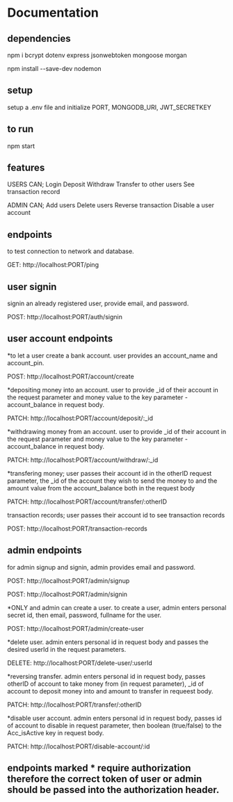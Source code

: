 # Documentation

## dependencies

npm i bcrypt dotenv express jsonwebtoken mongoose morgan

npm install --save-dev nodemon

## setup
setup a .env file and initialize PORT, MONGODB_URI, JWT_SECRETKEY

## to run

npm start

## features

USERS CAN;
Login
Deposit
Withdraw
Transfer to other users
See transaction record

ADMIN CAN;
Add users
Delete users
Reverse transaction
Disable a user account

## endpoints
to test connection to network and database.

GET: http://localhost:PORT/ping

## user signin
signin an already registered user, provide email, and password.

POST: http://localhost:PORT/auth/signin

## user account endpoints
*to let a user create a bank account. user provides an account_name and account_pin.

POST: http://localhost:PORT/account/create

*depositing money into an account. user to provide _id of their account in the request parameter 
and money value to the key parameter - account_balance in request body.

PATCH: http://localhost:PORT/account/deposit/:_id

*withdrawing money from an account. user to provide _id of their account in the request parameter 
and money value to the key parameter - account_balance in request body.

PATCH: http://localhost:PORT/account/withdraw/:_id

*transfering money; user passes their account id in the otherID request parameter, the _id of the account
they wish to send the money to and the amount value from the account_balance both in the request body

PATCH: http://localhost:PORT/account/transfer/:otherID

transaction records; user passes their account id to see transaction records

POST: http://localhost:PORT/transaction-records

## admin endpoints

for admin signup and signin, admin provides email and password.

POST: http://localhost:PORT/admin/signup

POST: http://localhost:PORT/admin/signin

*ONLY and admin can create a user. to create a user, admin enters personal secret id, then email, password, fullname for the user.

POST: http://localhost:PORT/admin/create-user

*delete user. admin enters personal id in request body and passes the desired userId in the request parameters.

DELETE: http://localhost:PORT/delete-user/:userId

*reversing transfer. admin enters personal id in request body, passes otherID of account to take money from (in request parameter), 
_id of account to deposit money into and amount to transfer in requeest body.

PATCH: http://localhost:PORT/transfer/:otherID

*disable user account. admin enters personal id in request body, passes id of account to disable in request parameter,
then boolean (true/false) to the Acc_isActive key in request body.

PATCH: http://localhost:PORT/disable-account/:id

## endpoints marked * require authorization therefore the correct token of user or admin should be passed into the authorization header.
